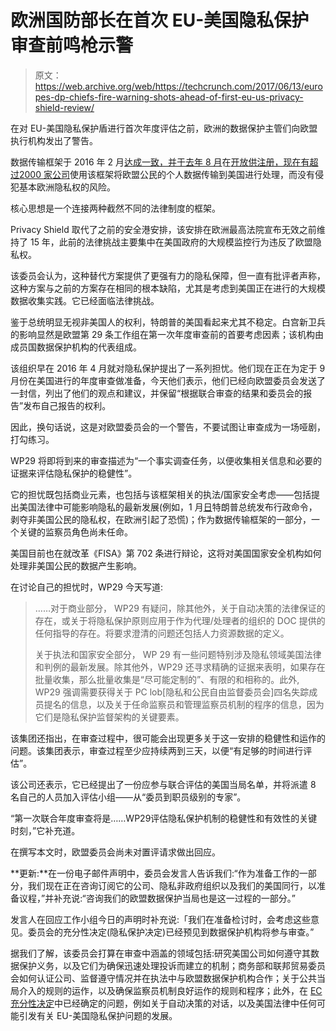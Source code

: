 # 欧洲国防部长在首次 EU-美国隐私保护审查前鸣枪示警 

> 原文：<https://web.archive.org/web/https://techcrunch.com/2017/06/13/europes-dp-chiefs-fire-warning-shots-ahead-of-first-eu-us-privacy-shield-review/>

在对 EU-美国隐私保护盾进行首次年度评估之前，欧洲的数据保护主管们向欧盟执行机构发出了警告。

数据传输框架于 2016 年 2 月[达成一致，并于去年 8 月](https://web.archive.org/web/20221217071954/https://techcrunch.com/2016/02/02/europe-and-us-seal-privacy-shield-data-transfer-deal-to-replace-safe-harbor/)在[开放供注册，现在有超过](https://web.archive.org/web/20221217071954/https://techcrunch.com/2016/08/01/eu-us-privacy-shield-open-for-sign-ups-from-today/)[2000 家公司](https://web.archive.org/web/20221217071954/https://www.privacyshield.gov/list)使用该框架将欧盟公民的个人数据传输到美国进行处理，而没有侵犯基本欧洲隐私权的风险。

核心思想是一个连接两种截然不同的法律制度的框架。

Privacy Shield 取代了之前的安全港安排，该安排在欧洲最高法院宣布无效之前维持了 15 年，此前的法律挑战主要集中在美国政府的大规模监控行为违反了欧盟隐私权。

该委员会认为，这种替代方案提供了更强有力的隐私保障，但一直有批评者声称，这种方案与之前的方案存在相同的根本缺陷，尤其是考虑到美国正在进行的大规模数据收集实践。它已经面临法律挑战。

鉴于总统明显无视非美国人的权利，特朗普的美国看起来尤其不稳定。白宫新卫兵的影响显然是欧盟第 29 条工作组在第一次年度审查前的首要考虑因素；该机构由成员国数据保护机构的代表组成。

该组织早在 2016 年 4 月就对隐私保护提出了一系列担忧。他们现在正在为定于 9 月份在美国进行的年度审查做准备，今天他们表示，他们已经向欧盟委员会发送了一封信，列出了他们的观点和建议，并保留“根据联合审查的结果和委员会的报告”发布自己报告的权利。

因此，换句话说，这是对欧盟委员会的一个警告，不要试图让审查成为一场哑剧，打勾练习。

WP29 将即将到来的审查描述为“一个事实调查任务，以便收集相关信息和必要的证据来评估隐私保护的稳健性”。

它的担忧既包括商业元素，也包括与该框架相关的执法/国家安全考虑——包括提出美国法律中可能影响隐私的最新发展(例如，1 月[日](https://web.archive.org/web/20221217071954/https://techcrunch.com/2017/01/26/trump-order-strips-privacy-rights-from-non-u-s-citizens-could-nix-eu-us-data-flows/)特朗普总统发布行政命令，剥夺非美国公民的隐私权，在欧洲引起了恐慌)；作为数据传输框架的一部分，一个关键的监察员角色尚未任命。

美国目前也在就改革《FISA》第 702 条进行辩论，这将对美国国家安全机构如何处理非美国公民的数据产生影响。

在讨论自己的担忧时，WP29 今天写道:

> ……对于商业部分， WP29 有疑问，除其他外，关于自动决策的法律保证的存在，或关于将隐私保护原则应用于作为代理/处理者的组织的 DOC 提供的任何指导的存在。将要求澄清的问题还包括人力资源数据的定义。
> 
> 关于执法和国家安全部分， WP 29 有一些问题特别涉及隐私领域美国法律和判例的最新发展。除其他外，WP29 还寻求精确的证据来表明，如果存在批量收集，那么批量收集是“尽可能定制的”、有限的和相称的。此外, WP29 强调需要获得关于 PC lob[隐私和公民自由监督委员会]四名失踪成员提名的信息，以及关于任命监察员和管理监察员机制的程序的信息，因为它们是隐私保护监督架构的关键要素。

该集团还指出，在审查过程中，很可能会出现更多关于这一安排的稳健性和运作的问题。该集团表示，审查过程至少应持续两到三天，以便“有足够的时间进行评估”。

该公司还表示，它已经提出了一份应参与联合评估的美国当局名单，并将派遣 8 名自己的人员加入评估小组——从“委员到职员级别的专家”。

“第一次联合年度审查将是……WP29评估隐私保护机制的稳健性和有效性的关键时刻，”它补充道。

在撰写本文时，欧盟委员会尚未对置评请求做出回应。

**更新:**在一份电子邮件声明中，委员会发言人告诉我们:“作为准备工作的一部分，我们现在正在咨询订阅它的公司、隐私非政府组织以及我们的美国同行，以准备议程，”并补充说:“咨询我们的欧盟数据保护当局也是这一过程的一部分。”

发言人在回应工作小组今日的声明时补充说:「我们在准备检讨时，会考虑这些意见。委员会的充分性决定(隐私保护决定)已经预见到数据保护机构将参与审查。”

据我们了解，该委员会打算在审查中涵盖的领域包括:研究美国公司如何遵守其数据保护义务，以及它们为确保迅速处理投诉而建立的机制；商务部和联邦贸易委员会如何认证公司、监督遵守情况并在执法中与欧盟数据保护机构合作；关于公共当局介入的规则的运作，以及确保监察员机制良好运作的规则和程序；此外，在 [EC 充分性决定](https://web.archive.org/web/20221217071954/http://eur-lex.europa.eu/legal-content/EN/TXT/?uri=OJ%3AJOL_2016_207_R_0001)中已经确定的问题，例如关于自动决策的对话，以及美国法律中任何可能引发有关 EU-美国隐私保护问题的发展。